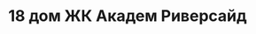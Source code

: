 ---
title: '18 дом ЖК Академ Риверсайд'
titleForLayots: '18 доме ЖК Акадам Риверсайд'
description: 'Откройте для себя комфорт и современность в ЖК Академ Риверсайд 81.2 в Челябинске. Панельные апартаменты на 20 этажах, с планировками от студий до 4-комнатных. Уникальные возможности для первых владельцев в III квартале 2026. Забронируйте ваш идеальный дом прямо сейчас и станьте частью центральной части города!'
year: '2026'
heroImage: '/public/18 дом/Tf8fOmr_T80.webp'
location: 'Калининский'
buildingType: 'Монолитный'

aboutSectionData: [
    {
        title: 'Удобное расположение',
        text: 'Жилой комплекс находится в удобном месте, обеспечивая легкий доступ ко всему необходимому. Рядом с нами вы найдете школы, садики, магазины и общественный транспорт, делая вашу жизнь максимально удобной и комфортной.',
        image: '/18 дом/Rnn9NVRK9aE.webp',
    },
    {
        title: 'Современный дизайн и функциональность',
        text: 'Наши квартиры отличаются современным дизайном и функциональностью. Мы уделяем внимание каждой детали, чтобы ваш дом стал идеальным местом для жизни и отдыха.',
        image: '/18 дом/2cN9xoOjWb8.webp',
    }
]

layoutsSectionData: [
    {
        title: 'студия',
        image: '/18 дом/layout-1.webp',
        rooms: '2-комнатная',
        price: '6 925 500'
    },
    {
        title: 'студия',
        image: '/18 дом/layout-2.webp',
        rooms: '2-комнатная',
        price: '5 358 000'
    },
    {
        title: 'студия',
        image: '/18 дом/layout-3.webp',
        rooms: '2-комнатная',
        price: '6 402 000'
    },
    {
        title: 'студия',
        image: '/18 дом/layout-4.webp',
        rooms: '1-комнатная',
        price: '3 322 000'
    },
    {
        title: 'студия',
        image: '/18 дом/layout-5.webp',
        rooms: 'студия',
        price: '3 333 000'
    },
    {
        title: 'студия',
        image: '/18 дом/layout-6.webp',
        rooms: 'студия',
        price: '3 505 500'
    },
    {
        title: 'студия',
        image: '/18 дом/layout-7.webp',
        rooms: '1-комнатная',
        price: '4 560 000'
    },
    {
        title: 'студия',
        image: '/18 дом/layout-8.webp',
        rooms: '2-комнатная',
        price: '6 146 500'
    },
    {
        title: 'студия',
        image: '/18 дом/layout-9.webp',
        rooms: '2-комнатная',
        price: '5 947 000'
    },
    {
        title: 'студия',
        image: '/18 дом/layout-10.webp',
        rooms: 'студия',
        price: '3 150 000'
    },
    {
        title: 'студия',
        image: '/18 дом/layout-11.webp',
        rooms: '2-комнатная',
        price: '6 245 000'
    },
    {
        title: 'студия',
        image: '/18 дом/layout-12.webp',
        rooms: 'студия',
        price: '3 213 000'
    },
    {
        title: 'студия',
        image: '/18 дом/layout-13.webp',
        rooms: '2-комнатная',
        price: '6 867 000'
    },
    {
        title: 'студия',
        image: '/18 дом/layout-14.webp',
        rooms: '1-комнатная',
        price: '5 104 000'
    },
    {
        title: 'студия',
        image: '/18 дом/layout-15.webp',
        rooms: 'студия',
        price: '4 771 000'
    },
    {
        title: 'студия',
        image: '/18 дом/layout-16.webp',
        rooms: 'студия',
        price: '4 642 500'
    },
    {
        title: 'студия',
        image: '/18 дом/layout-17.webp',
        rooms: 'студия',
        price: '4 575 000'
    },
    {
        title: 'студия',
        image: '/18 дом/layout-18.webp',
        rooms: '2-комнатная',
        price: '6 512 000'
    },
    {
        title: 'студия',
        image: '/18 дом/layout-19.webp',
        rooms: '2-комнатная',
        price: '7 280 000'
    },
    {
        title: 'студия',
        image: '/18 дом/layout-20.webp',
        rooms: '2-комнатная',
        price: '5 716 000'
    },
    {
        title: 'студия',
        image: '/18 дом/layout-21.webp',
        rooms: '3-комнатная',
        price: '9 540 000'
    },
    {
        title: 'студия',
        image: '/18 дом/layout-22.webp',
        rooms: '2-комнатная',
        price: '5 617 500'

    },
    {
        title: 'студия',
        image: '/18 дом/layout-23.webp',
        rooms: '1 комнатная',
        price: '5 324 000'
    },
    {
        title: 'студия',
        image: '/18 дом/layout-24.webp',
        rooms: 'студия',
        price: '4 235 000'
    },
    {
        title: 'студия',
        image: '/18 дом/layout-25.webp',
        rooms: 'студия',
        price: '4 235 000'
    },
    {
        title: 'студия',
        image: '/18 дом/layout-26.webp',
        rooms: '1-комнатная',
        price: '5 324 000'
    },
    {
        title: 'студия',
        image: '/18 дом/layout-27.webp',
        rooms: '2-комнатная',
        price: '5 896 000'
    },
    {
        title: 'студия',
        image: '/18 дом/layout-28.webp',
        rooms: '3-комнатная',
        price: '9 540 000'
    },
    {
        title: 'студия',
        image: '/18 дом/layout-29.webp',
        rooms: '1-комнатная',
        price: '4 323 000'
    },
    {
        title: 'студия',
        image: '/18 дом/layout-30.webp',
        rooms: '2-комнатная',
        price: '7 200 000'
    },
    {
        title: 'студия',
        image: '/18 дом/layout-31.webp',
        rooms: 'студия',
        price: '4 888 000'
    },
    {
        title: 'студия',
        image: '/18 дом/layout-32.webp',
        rooms: 'студия',
        price: '4 953 000'
    },
    {
        title: 'студия',
        image: '/18 дом/layout-33.webp',
        rooms: 'студия',
        price: '4 927 000'
    },
    {
        title: 'студия',
        image: '/18 дом/layout-34.webp',
        rooms: 'студия',
        price: '4 380 000'
    },
    {
        title: 'студия',
        image: '/18 дом/layout-35.webp',
        rooms: '2-комнатная',
        price: '6 413 000'
    },
    {
        title: 'студия',
        image: '/18 дом/layout-36.webp',
        rooms: '2-комнатная',
        price: '7 280 000'
    },
    {
        title: 'студия',
        image: '/18 дом/layout-37.webp',
        rooms: '1-комнатная',
        price: '4 334 000'
    },
    
    
]

galleryImages: ['/18 дом/y-1ujjAP65A.webp', '/18 дом/Tf8fOmr_T80.webp', '/18 дом/MBxOAVByGW8.webp', '/18 дом/Q2NLPH0yKXY.webp', '/18 дом/2cN9xoOjWb8.webp', '/18 дом/FfjZO2ujrOY.webp', '/18 дом/Rnn9NVRK9aE.webp', '/18 дом/SNjq8tGZ378.webp']
mapStatic: {
    mapLink: 'https://yandex.ru/maps/?um=constructor%3A292c80783eb0a5bc087414db0d088987697cab40d819fa810fa405d2300c948f&amp;source=constructorStatic',
    mapPath: 'https://api-maps.yandex.ru/services/constructor/1.0/static/?um=constructor%3A292c80783eb0a5bc087414db0d088987697cab40d819fa810fa405d2300c948f&amp;width=600&amp;height=450&amp;lang=ru_RU',
}
---